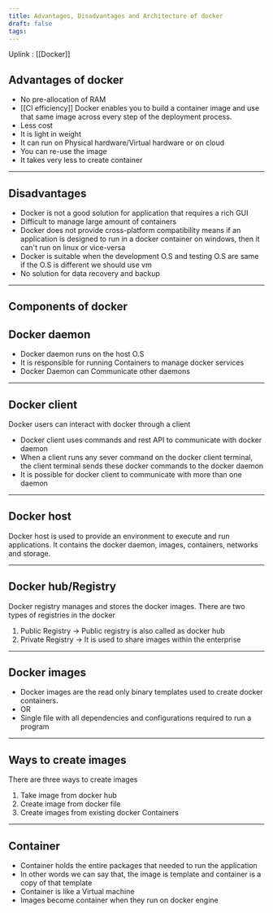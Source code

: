 ```yaml
---
title: Advantages, Disadvantages and Architecture of docker
draft: false
tags:
---
```

Uplink : [[Docker]]

## Advantages of docker

- No pre-allocation of RAM
- [[CI efficiency]] Docker enables you to build a container image and use that same image across every step of the deployment process.
- Less cost
- It is light in weight
- It can run on Physical hardware/Virtual hardware or on cloud
- You can re-use the image 
- It takes very less to create container
---
## Disadvantages

- Docker is not a good solution for application that requires a rich GUI
- Difficult to manage large amount of containers
- Docker does not provide cross-platform compatibility means if an application is designed to run in a docker container on windows, then it can't run on linux or vice-versa
- Docker is suitable when the development O.S and testing O.S are same if the O.S is different we should use vm 
- No solution for data recovery and backup
---
## Components of docker 
## Docker daemon

- Docker daemon runs on the host O.S 
- It is responsible for running Containers to manage docker services 
- Docker Daemon can Communicate other daemons
---
## Docker client

Docker users can interact with docker through a client
- Docker client uses commands and rest API to communicate with docker daemon 
- When a client runs any sever command on the docker client terminal,  the client terminal sends these docker commands to the docker daemon 
- It is possible for docker client to communicate with more than one daemon
---
## Docker host

Docker host is used to provide an environment to execute and run applications. It contains the docker daemon, images, containers, networks and storage.

---
## Docker hub/Registry

Docker registry manages and stores the docker images.
There are two types of registries in the docker
1. Public Registry &rarr; Public registry is also called as docker hub
2. Private Registry &rarr; It is used to share images within the enterprise
---
## Docker images
- Docker images are the read only binary templates used to create docker containers.
- OR
- Single file with all dependencies and configurations required to run a program
---
## Ways to create images

There are three ways to create images

1. Take image from docker hub
2. Create image from docker file 
3. Create images from existing docker Containers
---
## Container

- Container holds the entire packages that needed to run the application
- In other words we can say that, the image is template and container is a copy of that template 
- Container is like a Virtual machine
- Images become container when they run on docker engine 
